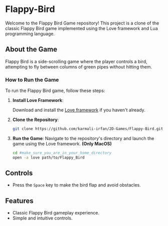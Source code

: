 # Flappy-Bird
Welcome to the Flappy Bird Game repository! This project is a clone of the classic Flappy Bird game implemented using the Love framework and Lua programming language.

## About the Game
Flappy Bird is a side-scrolling game where the player controls a bird, attempting to fly between columns of green pipes without hitting them.

### How to Run the Game

To run the Flappy Bird game, follow these steps:

1. **Install Love Framework**:
   
   Download and install the [Love framework](https://love2d.org/) if you haven't already.

2. **Clone the Repository**:  
   ```bash
   git clone https://github.com/karmali-irfan/2D-Games/Flappy-Bird.git

3. **Run the Game**:
   Navigate to the repository's directory and launch the game using the Love framework. **(Only MacOS)**
   ```bash
   cd #make_sure_you_are_in_your_home_directory
   open -a love path/to/Flappy_Bird

## Controls

- Press the `Space` key to make the bird flap and avoid obstacles.

## Features

- Classic Flappy Bird gameplay experience.
- Simple and intuitive controls.
